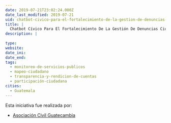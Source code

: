 ```yaml
---
date: 2019-07-21T23:02:24.000Z
date_last_modified: 2019-07-21
uid: chatbot-civico-para-el-fortalecimiento-de-la-gestion-de-denuncias-ciudadanas-en-la-municipalidad-de-quetzaltenango
title: |
  Chatbot Cívico Para El Fortalecimiento De La Gestión De Denuncias Ciudadanas En La Municipalidad De Quetzaltenango
description: |
  
type: 
website: 
date_ini: 
date_end: 
tags:
  - monitoreo-de-servicios-publicos
  - mapeo-ciudadano
  - transparencia-y-rendicion-de-cuentas
  - participación-ciudadana
cities: 
  - Guatemala
---
```


Esta iniciativa fue realizada por:

- [Asociación Civil Guatecambia](/organizaciones/asociacion-civil-guatecambia)

